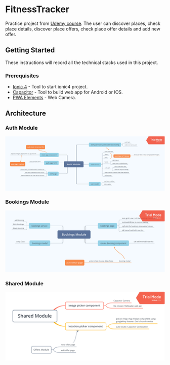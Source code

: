 # FitnessTracker

Practice project from [Udemy course](https://www.udemy.com/ionic-2-the-practical-guide-to-building-ios-android-apps). The user can discover places, check place details, discover place offers, check place offer details and add new offer.

## Getting Started

These instructions will record all the technical stacks used in this project.

### Prerequisites

* [Ionic 4](https://ionicframework.com/getting-started/) - Tool to start ionic4 project.
* [Capacitor](https://github.com/ionic-team/capacitor) - Tool to build web app for Android or IOS.
* [PWA Elements](https://capacitor.ionicframework.com/docs/getting-started/pwa-elements/) - Web Camera.

## Architecture

### Auth Module
![](https://github.com/yuhaolu1994/ionic-angular-course/blob/master/src/art/Auth%20Module.png)

### Bookings Module
![](https://github.com/yuhaolu1994/ionic-angular-course/blob/master/src/art/Bookings%20Module.png)

### Shared Module
![](https://github.com/yuhaolu1994/ionic-angular-course/blob/master/src/art/Shared%20Module.png)
